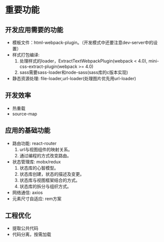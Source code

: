 # 重要功能

## 开发应用需要的功能

* 模板文件：html-webpack-plugin。（开发模式中还要注意dev-server中的设置）
* 样式打包编译: 
  1. 处理样式的loader，ExtractTextWebpackPlugin(webpack < 4.0), mini-css-extract-plugin(webpack >= 4.0)
  2. sass需要sass-loader和node-sass(sass库的c版本实现)
* 静态资源处理: file-loader,url-loader(处理图片优先用url-loader)



## 开发效率

* 热重载
* source-map


## 应用的基础功能

* 路由功能: react-router
  1. url与视图组件的映射关系。
  2. 通过编程的方式改变路由。
* 状态管理库: mobx/redux
  1. 状态库的心智模型。
  2. 状态库创建，状态的描述及变更。
  3. 状态库与视图框架结合的方式。
  4. 状态库的拆分与组织方式。
* 网络通信: axios
* 元素尺寸自适应: rem方案


## 工程优化

* 提取公共代码
* 代码分离，按需加载
